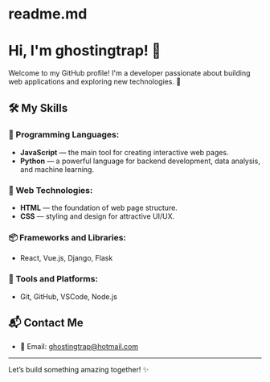 # readme.md
# Hi, I'm ghostingtrap! 👋

Welcome to my GitHub profile! I'm a developer passionate about building web applications and exploring new technologies. 🚀

## 🛠️ My Skills

### 📜 Programming Languages:
- **JavaScript** — the main tool for creating interactive web pages.
- **Python** — a powerful language for backend development, data analysis, and machine learning.

### 🎨 Web Technologies:
- **HTML** — the foundation of web page structure.
- **CSS** — styling and design for attractive UI/UX.

### 📦 Frameworks and Libraries:
- React, Vue.js, Django, Flask

### 🔧 Tools and Platforms:
- Git, GitHub, VSCode, Node.js

## 📬 Contact Me
- 📧 Email: ghostingtrap@hotmail.com

---

Let’s build something amazing together! ✨


